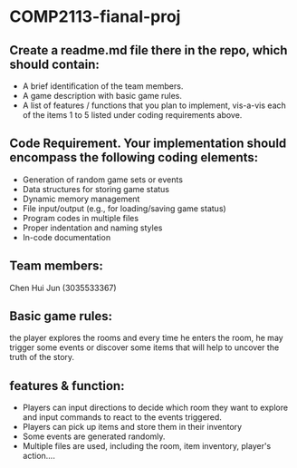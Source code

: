 # COMP2113-fianal-proj
## Create a readme.md file there in the repo, which should contain:
- A brief identification of the team members.
- A game description with basic game rules.
- A list of features / functions that you plan to implement, vis-a-vis each of the items 1 to 5 listed under coding requirements above.
## Code Requirement. Your implementation should encompass the following coding elements:
- Generation of random game sets or events
- Data structures for storing game status
- Dynamic memory management
- File input/output (e.g., for loading/saving game status)
- Program codes in multiple files
- Proper indentation and naming styles
- In-code documentation
## Team members: 
Chen Hui Jun (3035533367)
## Basic game rules: 
the player explores the rooms and every time he enters the room, he may trigger some events or discover some items that will help to uncover the truth of the story.
## features & function:
- Players can input directions to decide which room they want to explore and input commands to react to the events triggered.
- Players can pick up items and store them in their inventory
- Some events are generated randomly.
- Multiple files are used, including the room, item inventory, player's action....
